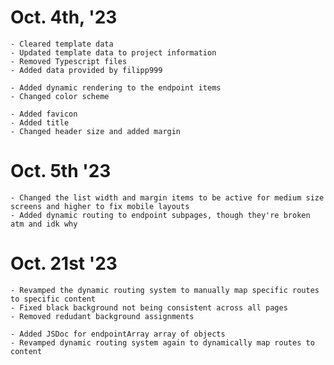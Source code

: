 # Oct. 4th, '23
    - Cleared template data
    - Updated template data to project information
    - Removed Typescript files
    - Added data provided by filipp999

    - Added dynamic rendering to the endpoint items
    - Changed color scheme
    
    - Added favicon
    - Added title
    - Changed header size and added margin

# Oct. 5th '23
    - Changed the list width and margin items to be active for medium size screens and higher to fix mobile layouts
    - Added dynamic routing to endpoint subpages, though they're broken atm and idk why

# Oct. 21st '23
    - Revamped the dynamic routing system to manually map specific routes to specific content
    - Fixed black background not being consistent across all pages
    - Removed redudant background assignments

    - Added JSDoc for endpointArray array of objects
    - Revamped dynamic routing system again to dynamically map routes to content